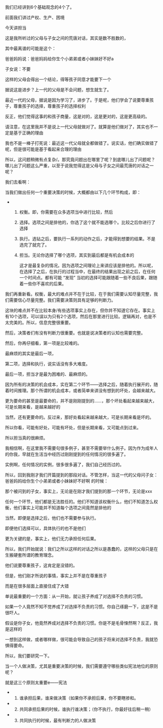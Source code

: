 我们已经讲到6个基础观念的4个了。

前面我们讲过产权、生产、困境

今天讲担当



这是我所听过的父母与子女之间的荒唐对话，其实是数不胜数的，

其中最离谱的可能是这个：

爸爸妈妈说：爸爸妈妈给你生个小弟弟或者小妹妹好不好a

子女说：不要

这样的父母会得出一个结论，得等孩子同意才能要下一个

据说这是进步？上一代的父母是不会问题，想生就生了。

最近一代的父母，据说是因为学习了，进步了。于是呢，他们学会了说要尊重孩子，尊重孩子的选择，尊重孩子的选择权利

反正，他们觉得这事的和孩子商量，这是对的，这是更对的，这是更高级的。

请注意，在这里我并不是说上一代父母就做对了。就算是他们做对了，其实也不一定是基于正确的理由

我也不是一棒子打死说：最近这一代父母就全都做错了。说实话，他们确实做错了呢，但是很可能是基于看起来合理的理由

所以，这问题稍微有点复杂/。那究竟问题出在哪里了呢？到底哪儿出了问题呢？哪儿出了问题这么严重，以至于说我觉得这是父母与子女之间最荒唐的对话之一呢？

我们去看啊：

当我们做出任何一个重要决策的时候，大概都由以下几个环节构成，即：

- 1. 权衡。即，你需要在众多选项当中进行比较，然后

  2. 选择。选项之间是排他的，你选了这个就不能选哪个。比较之后你进行了选择

  3. 执行。选钻之后，要执行一系列的动作之后，才能得到想要的结果。不是选完了就完了。

  4. 担当。无论你选择了哪个选项，其实到最后都是有机会成本的

     这才是最复杂的情况。因为选项之间理论上来讲应该是排他的。所以呢，在选择了之后，在执行的过程当中，在最终的结果出现之前之后，在任何一个时间点。都有可能 “发现” 当初的选择可能跟随着一些不良后果，跟随着一些你不喜欢的后果。

我们再重新看。权衡，最大的难点并不在于比较，在于我们需要认知尽量完整，我们需要信心尽量完整。我们需要决策则具有足够的判断力。

这块的难点并不在比较本身/有些选项事实上存在，但你并不知道它存在。事实上有10个选项，可以误以为只有2个选项，然后在那里进行比较。逻辑再对，也是不太完美的。所以，信息完整很重要。

然后，决策者们有没有判断力很重要。也就是说决策者的认知也需要完整。

然后，你再仔细看，第一项是比较难的。

最麻烦的其实是最后一项，

 第二项，选择和执行，说实话没有多大难度。

最后一项，担当才是最为困难的、最麻烦的。

因为所有的决策的机会成本，实在第二个环节——选择之后，随着执行展开的，随着时间推理。那个所谓的机会成本，或者简单来讲没有想到的坏处，会越来越大。

更为要命的甚至是最要命的，并不是刚刚提到的……，那个坏处看起来越来越大，可是长期来看，是越来越好的

当然，还有更要命的。反过来，那好处看起来越来越大，可是长期来看是坏的。

所以你看，可能有好处，可能有坏处，但是长期来看，又可能点到过来。

所以担当真的很麻烦。

我相信啊，在这里我不需要句很多例子，甚至不需要举什么例子。因为作为成年人的你我，早就在生活当中经历过刚刚提到的任何情况的很多遍了。

实例啊，任何情况的实例，很多很多遍了，我们自己经历过的。

所以，回到我刚才我们开篇提到的那段对话。不管怎样，当这一代的父母问子女：爸爸妈妈给你生个小弟弟或者小妹妹好不好啊 的时候：

那个被问到的子女，事实上，无论是在刚才我们提到的那一个环节，无论是xxx

任何一个环节，他们都是无法胜任的。他们不知道该权衡什么，他们不知道怎么权衡，他们事实上可能并不知道每个选项之间竟然是排他的

当然，即便是选择之后，他们也不需要参与执行。

即便他们选择可以，具体执行的也不是他们

更为关键的是，事实上，他们无力承担任何后果。

所以，我们开始就说：我们之所以这样的对话之所以是愚蠢的，这样的父母只是在生搬硬套所谓的教育理念。

他们说要尊重孩子，这肯定是没错的。

但是，他们刚才所说的事情，事实上并不是在尊重孩子

而是在很多层面上直接住成了大错

单说最重要的一个方面：从一开始，就让孩子养成了对选择不负责的习惯。

如果一个人竟然不知不觉养成了对选择不负责的习惯。你自己琢磨一下，这是不是很吓人。

假设是你子女，他竟然养成对选择不负责的习惯。你是不是毛骨悚然啊？反正，我是这样的

一想到这样做，或者哪样做，很可能会导致自己的孩子将来对选择不负责，我就恐惧得要命。

所以，我们要研究一下。

当一个人做决策，尤其是重要决策的时候，我们需要遵守哪些类似宪法地位的原则呢？

就是这三个原则太重要e——宪法

- 1. 谁承担后果，谁来做决策（如果你不承担后果，你不要瞎掺和。
- 2. 共同承担后果的时候，谁执行谁决策；（你不执行，你最好往后稍一稍）
- 3. 共同执行的时候，最有判断力的人做决策

